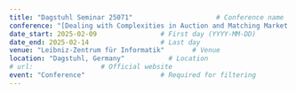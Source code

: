 ```yaml
---
title: "Dagstuhl Seminar 25071"                     # Conference name
conference: "[Dealing with Complexities in Auction and Matching Market Design](https://www.dagstuhl.de/25071)"
date_start: 2025-02-09                # First day (YYYY-MM-DD)
date_end: 2025-02-14                  # Last day
venue: "Leibniz-Zentrum für Informatik"       # Venue 
location: "Dagstuhl, Germany"           # Location
# url:                 # Official website
event: "Conference"                   # Required for filtering
---
```

